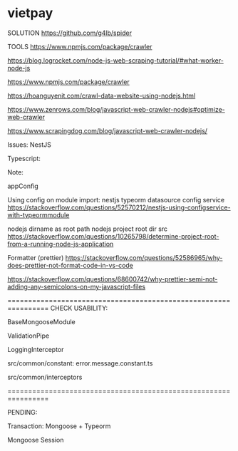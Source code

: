 # vietpay

SOLUTION https://github.com/g4lb/spider

TOOLS https://www.npmjs.com/package/crawler

https://blog.logrocket.com/node-js-web-scraping-tutorial/#what-worker-node-js

https://www.npmjs.com/package/crawler

https://hoanguyenit.com/crawl-data-website-using-nodejs.html

https://www.zenrows.com/blog/javascript-web-crawler-nodejs#optimize-web-crawler

https://www.scrapingdog.com/blog/javascript-web-crawler-nodejs/

Issues: NestJS

Typescript:

Note:

appConfig

Using config on module import: nestjs typeorm datasource config service
https://stackoverflow.com/questions/52570212/nestjs-using-configservice-with-typeormmodule

nodejs dirname as root path nodejs project root dir src
https://stackoverflow.com/questions/10265798/determine-project-root-from-a-running-node-js-application

Formatter (prettier)
https://stackoverflow.com/questions/52586965/why-does-prettier-not-format-code-in-vs-code

https://stackoverflow.com/questions/68600742/why-prettier-semi-not-adding-any-semicolons-on-my-javascript-files

================================================================ CHECK
USABILITY:

BaseMongooseModule

ValidationPipe

LoggingInterceptor

src/common/constant: error.message.constant.ts

src/common/interceptors

================================================================

PENDING:

Transaction: Mongoose + Typeorm

Mongoose Session
